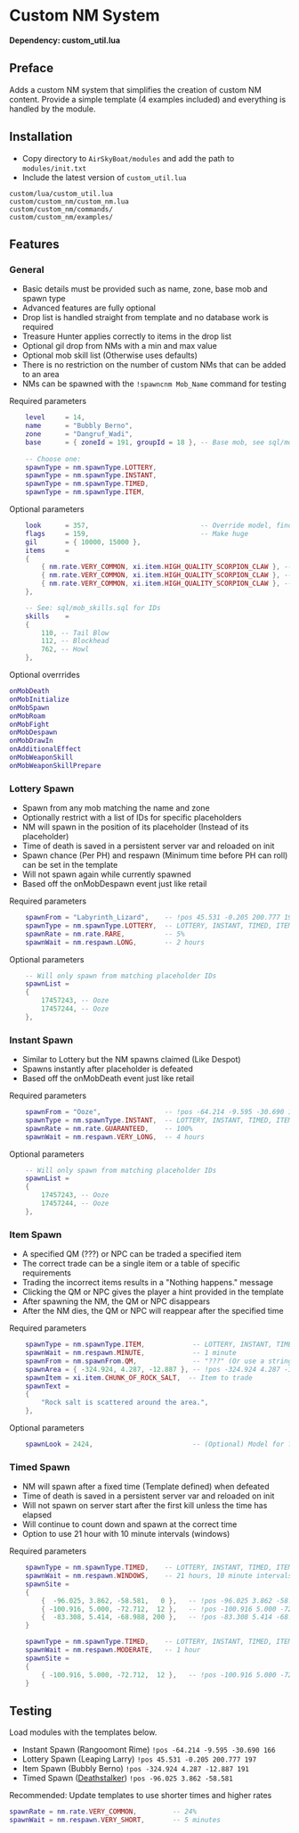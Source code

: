 # Custom NM System
**Dependency: custom_util.lua**

## Preface

Adds a custom NM system that simplifies the creation of custom NM content.
Provide a simple template (4 examples included) and everything is handled by the module.


## Installation

* Copy directory to `AirSkyBoat/modules` and add the path to `modules/init.txt`
* Include the latest version of `custom_util.lua`
```
custom/lua/custom_util.lua
custom/custom_nm/custom_nm.lua
custom/custom_nm/commands/
custom/custom_nm/examples/
```


## Features

### General
* Basic details must be provided such as name, zone, base mob and spawn type
* Advanced features are fully optional 
* Drop list is handled straight from template and no database work is required
* Treasure Hunter applies correctly to items in the drop list
* Optional gil drop from NMs with a min and max value
* Optional mob skill list (Otherwise uses defaults)
* There is no restriction on the number of custom NMs that can be added to an area
* NMs can be spawned with the `!spawncnm Mob_Name` command for testing

Required parameters
```lua
    level     = 14,
    name      = "Bubbly Berno",
    zone      = "Dangruf_Wadi",
    base      = { zoneId = 191, groupId = 18 }, -- Base mob, see sql/mob_groups.sql
    
    -- Choose one:
    spawnType = nm.spawnType.LOTTERY,
    spawnType = nm.spawnType.INSTANT,
    spawnType = nm.spawnType.TIMED,
    spawnType = nm.spawnType.ITEM,
```

Optional parameters
```lua
    look      = 357,                            -- Override model, find these with !getmodelid
    flags     = 159,                            -- Make huge
    gil       = { 10000, 15000 },
    items     =
    {
        { nm.rate.VERY_COMMON, xi.item.HIGH_QUALITY_SCORPION_CLAW }, -- 24%
        { nm.rate.VERY_COMMON, xi.item.HIGH_QUALITY_SCORPION_CLAW }, -- 24%
        { nm.rate.VERY_COMMON, xi.item.HIGH_QUALITY_SCORPION_CLAW }, -- 24%
    },

    -- See: sql/mob_skills.sql for IDs
    skills    =
    {
        110, -- Tail Blow
        112, -- Blockhead
        762, -- Howl
    },
```

Optional overrrides
```lua
onMobDeath
onMobInitialize
onMobSpawn
onMobRoam
onMobFight
onMobDespawn
onMobDrawIn
onAdditionalEffect
onMobWeaponSkill
onMobWeaponSkillPrepare
```

### Lottery Spawn
* Spawn from any mob matching the name and zone
* Optionally restrict with a list of IDs for specific placeholders
* NM will spawn in the position of its placeholder (Instead of its placeholder)
* Time of death is saved in a persistent server var and reloaded on init
* Spawn chance (Per PH) and respawn (Minimum time before PH can roll) can be set in the template 
* Will not spawn again while currently spawned
* Based off the onMobDespawn event just like retail

Required parameters
```lua
    spawnFrom = "Labyrinth_Lizard",    -- !pos 45.531 -0.205 200.777 197
    spawnType = nm.spawnType.LOTTERY,  -- LOTTERY, INSTANT, TIMED, ITEM
    spawnRate = nm.rate.RARE,          -- 5%
    spawnWait = nm.respawn.LONG,       -- 2 hours
```

Optional parameters
```lua
    -- Will only spawn from matching placeholder IDs
    spawnList =
    {
        17457243, -- Ooze
        17457244, -- Ooze
    },
```

### Instant Spawn
* Similar to Lottery but the NM spawns claimed (Like Despot)
* Spawns instantly after placeholder is defeated
* Based off the onMobDeath event just like retail

Required parameters
```lua
    spawnFrom = "Ooze",                -- !pos -64.214 -9.595 -30.690 166
    spawnType = nm.spawnType.INSTANT,  -- LOTTERY, INSTANT, TIMED, ITEM
    spawnRate = nm.rate.GUARANTEED,    -- 100%
    spawnWait = nm.respawn.VERY_LONG,  -- 4 hours
```

Optional parameters
```lua
    -- Will only spawn from matching placeholder IDs
    spawnList =
    {
        17457243, -- Ooze
        17457244, -- Ooze
    },
```

### Item Spawn
* A specified QM (???) or NPC can be traded a specified item
* The correct trade can be a single item or a table of specific requirements
* Trading the incorrect items results in a "Nothing happens." message
* Clicking the QM or NPC gives the player a hint provided in the template
* After spawning the NM, the QM or NPC disappears
* After the NM dies, the QM or NPC will reappear after the specified time

Required parameters
```lua
    spawnType = nm.spawnType.ITEM,            -- LOTTERY, INSTANT, TIMED, ITEM
    spawnWait = nm.respawn.MINUTE,            -- 1 minute
    spawnFrom = nm.spawnFrom.QM,              -- "???" (Or use a string)
    spawnArea = { -324.924, 4.287, -12.887 }, -- !pos -324.924 4.287 -12.887 191
    spawnItem = xi.item.CHUNK_OF_ROCK_SALT,  -- Item to trade
    spawnText =
    {
        "Rock salt is scattered around the area.",
    },
```

Optional parameters
```lua
    spawnLook = 2424,                         -- (Optional) Model for ???
```


### Timed Spawn

* NM will spawn after a fixed time (Template defined) when defeated
* Time of death is saved in a persistent server var and reloaded on init
* Will not spawn on server start after the first kill unless the time has elapsed
* Will continue to count down and spawn at the correct time
* Option to use 21 hour with 10 minute intervals (windows)

Required parameters
```lua
    spawnType = nm.spawnType.TIMED,    -- LOTTERY, INSTANT, TIMED, ITEM
    spawnWait = nm.respawn.WINDOWS,    -- 21 hours, 10 minute intervals
    spawnSite =
    {
        {  -96.025, 3.862, -58.581,   0 },   -- !pos -96.025 3.862 -58.581
        { -100.916, 5.000, -72.712,  12 },   -- !pos -100.916 5.000 -72.712
        {  -83.308, 5.414, -68.988, 200 },   -- !pos -83.308 5.414 -68.988
    }
```
```lua
    spawnType = nm.spawnType.TIMED,    -- LOTTERY, INSTANT, TIMED, ITEM
    spawnWait = nm.respawn.MODERATE,   -- 1 hour
    spawnSite =
    {
        { -100.916, 5.000, -72.712,  12 },   -- !pos -100.916 5.000 -72.712
    }
```


## Testing

Load modules with the templates below.

* Instant Spawn (Rangoomont Rime) `!pos -64.214 -9.595 -30.690 166`
* Lottery Spawn (Leaping Larry) `!pos 45.531 -0.205 200.777 197`
* Item Spawn (Bubbly Berno) `!pos -324.924 4.287 -12.887 191`
* Timed Spawn ([Deathstalker](https://en.wikipedia.org/wiki/Deathstalker)) `!pos -96.025 3.862 -58.581`

Recommended: Update templates to use shorter times and higher rates
```lua
spawnRate = nm.rate.VERY_COMMON,         -- 24%
spawnWait = nm.respawn.VERY_SHORT,       -- 5 minutes
```
